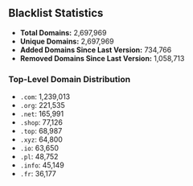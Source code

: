 ## Blacklist Statistics

- **Total Domains:** 2,697,969
- **Unique Domains:** 2,697,969
- **Added Domains Since Last Version:** 734,766
- **Removed Domains Since Last Version:** 1,058,713

### Top-Level Domain Distribution

-  `.com`: 1,239,013
-  `.org`: 221,535
-  `.net`: 165,991
-  `.shop`: 77,126
-  `.top`: 68,987
-  `.xyz`: 64,800
-  `.io`: 63,650
-  `.pl`: 48,752
-  `.info`: 45,149
-  `.fr`: 36,177
